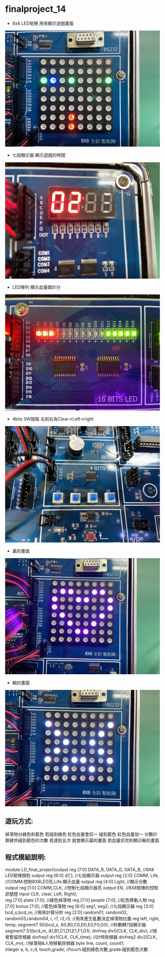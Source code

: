 # finalproject_14
* 8x8 LED矩陣 用來顯示遊戲畫面

![image](https://github.com/chloe0919/finalproject_14/blob/main/S__7856138.jpg)

* 七段顯示器 顯示遊戲的時間

![image](https://github.com/chloe0919/finalproject_14/blob/main/S__7856134.jpg)

* LED陣列 顯示血量跟計分

![image](https://github.com/chloe0919/finalproject_14/blob/main/S__7856132.jpg)

* 4bits SW按鈕 左到右為Clear->Left->right

![image](https://github.com/chloe0919/finalproject_14/blob/main/S__7856139.jpg)

* 贏的畫面

![image](https://github.com/chloe0919/finalproject_14/blob/main/S__7856136.jpg)

* 輸的畫面

![image](https://github.com/chloe0919/finalproject_14/blob/main/S__7856137.jpg)

遊玩方式:
-------

掉落物分綠色和藍色 若碰到綠色 紅色血量會扣一 碰到藍色 紅色血量加一
分數計算總共碰到藍色的次數 若達到五次 就會顯示贏的畫面 若血量扣完則顯示輸的畫面

程式模組說明:
------- 

module LD_final_project(output reg [7:0] DATA_R, DATA_G, DATA_B,          //8X8 LED矩陣顏色
								output reg [6:0] d7_1,                                   //七段顯示器
								output reg [2:0] COMM, Life,                             //COMM:控制8X8LED亮,Life:顯示血量
								output reg [4:0] Light,                                  //顯示分數
								output reg [1:0] COMM_CLK,                               //控制七段顯示器亮
								output EN,                                               //8X8矩陣的控制訊號燈
								input CLK, clear, Left, Right);                          
	reg [7:0] plate [7:0];                                                 //綠色掉落物
	reg [7:0] people [7:0];                                                //紅色移動人物
	reg [7:0] bonus [7:0];                                                 //藍色掉落物
	reg [6:0] seg1, seg2;                                                  //七段顯示器
	reg [3:0] bcd_s,bcd_m;                                                 //用來計算分秒
	reg [2:0] random01, random02, random03,random04, r, r1, r2,r3;         //用來產生亂數決定掉落物位置
	reg left, right, temp;
	segment7 S0(bcd_s, A0,B0,C0,D0,E0,F0,G0);                              //秒數轉7段顯示器
	segment7 S1(bcd_m, A1,B1,C1,D1,E1,F1,G1);
	divfreq div0(CLK, CLK_div);                                            //視覺暫留除頻器
	divfreq1 div1(CLK, CLK_time);                                          //計時除頻器
	divfreq2 div2(CLK, CLK_mv);                                            //掉落物&人物移動除頻器
	byte line, count, count1;                                              
	integer a, b, c,d, touch,grade;                                        //touch:碰到綠色次數,grade:碰到藍色次數
